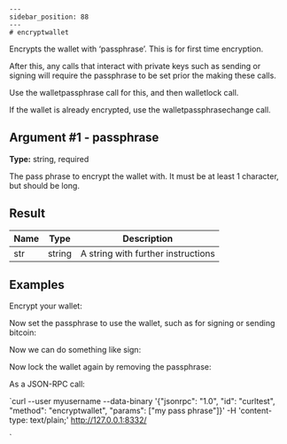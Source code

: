
    ---
    sidebar_position: 88
    ---
    # encryptwallet

Encrypts the wallet with ‘passphrase’. This is for first time encryption.

After this, any calls that interact with private keys such as sending or signing will require the passphrase to be set prior the making these calls.

Use the walletpassphrase call for this, and then walletlock call.

If the wallet is already encrypted, use the walletpassphrasechange call.

## Argument #1 - passphrase

**Type:** string, required

The pass phrase to encrypt the wallet with. It must be at least 1 character, but should be long.

## Result

| Name | Type   | Description                        |
| ---- | ------ | ---------------------------------- |
| str  | string | A string with further instructions |

## Examples

Encrypt your wallet:

Now set the passphrase to use the wallet, such as for signing or sending bitcoin:

Now we can do something like sign:

Now lock the wallet again by removing the passphrase:

As a JSON-RPC call:

`curl --user myusername --data-binary '{"jsonrpc": "1.0", "id": "curltest", "method": "encryptwallet", "params": ["my pass phrase"]}' -H 'content-type: text/plain;' http://127.0.0.1:8332/

`